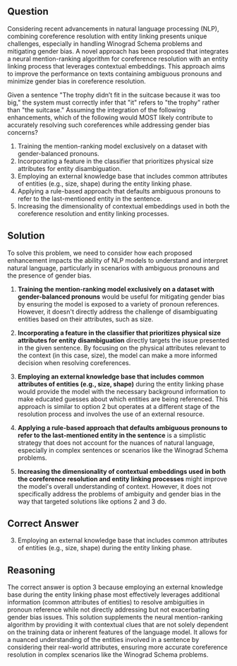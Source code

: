 ## Question
Considering recent advancements in natural language processing (NLP), combining coreference resolution with entity linking presents unique challenges, especially in handling Winograd Schema problems and mitigating gender bias. A novel approach has been proposed that integrates a neural mention-ranking algorithm for coreference resolution with an entity linking process that leverages contextual embeddings. This approach aims to improve the performance on texts containing ambiguous pronouns and minimize gender bias in coreference resolution. 

Given a sentence "The trophy didn’t fit in the suitcase because it was too big," the system must correctly infer that "it" refers to "the trophy" rather than "the suitcase." Assuming the integration of the following enhancements, which of the following would MOST likely contribute to accurately resolving such coreferences while addressing gender bias concerns?

1. Training the mention-ranking model exclusively on a dataset with gender-balanced pronouns.
2. Incorporating a feature in the classifier that prioritizes physical size attributes for entity disambiguation.
3. Employing an external knowledge base that includes common attributes of entities (e.g., size, shape) during the entity linking phase.
4. Applying a rule-based approach that defaults ambiguous pronouns to refer to the last-mentioned entity in the sentence.
5. Increasing the dimensionality of contextual embeddings used in both the coreference resolution and entity linking processes.

## Solution
To solve this problem, we need to consider how each proposed enhancement impacts the ability of NLP models to understand and interpret natural language, particularly in scenarios with ambiguous pronouns and the presence of gender bias.

1. **Training the mention-ranking model exclusively on a dataset with gender-balanced pronouns** would be useful for mitigating gender bias by ensuring the model is exposed to a variety of pronoun references. However, it doesn't directly address the challenge of disambiguating entities based on their attributes, such as size.

2. **Incorporating a feature in the classifier that prioritizes physical size attributes for entity disambiguation** directly targets the issue presented in the given sentence. By focusing on the physical attributes relevant to the context (in this case, size), the model can make a more informed decision when resolving coreferences.

3. **Employing an external knowledge base that includes common attributes of entities (e.g., size, shape)** during the entity linking phase would provide the model with the necessary background information to make educated guesses about which entities are being referenced. This approach is similar to option 2 but operates at a different stage of the resolution process and involves the use of an external resource.

4. **Applying a rule-based approach that defaults ambiguous pronouns to refer to the last-mentioned entity in the sentence** is a simplistic strategy that does not account for the nuances of natural language, especially in complex sentences or scenarios like the Winograd Schema problems.

5. **Increasing the dimensionality of contextual embeddings used in both the coreference resolution and entity linking processes** might improve the model's overall understanding of context. However, it does not specifically address the problems of ambiguity and gender bias in the way that targeted solutions like options 2 and 3 do.

## Correct Answer
3. Employing an external knowledge base that includes common attributes of entities (e.g., size, shape) during the entity linking phase.

## Reasoning
The correct answer is option 3 because employing an external knowledge base during the entity linking phase most effectively leverages additional information (common attributes of entities) to resolve ambiguities in pronoun reference while not directly addressing but not exacerbating gender bias issues. This solution supplements the neural mention-ranking algorithm by providing it with contextual clues that are not solely dependent on the training data or inherent features of the language model. It allows for a nuanced understanding of the entities involved in a sentence by considering their real-world attributes, ensuring more accurate coreference resolution in complex scenarios like the Winograd Schema problems.
